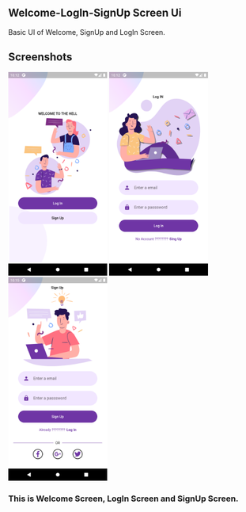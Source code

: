 ## Welcome-LogIn-SignUp Screen Ui

Basic UI of Welcome, SignUp and LogIn Screen.

## Screenshots

<img src="https://github.com/sandesh1417/Welcome-LogIn-SignUp-Page-UI/blob/main/Screenshots/Screenshot_1652718431.png" alt="drawing" width="200"/>   <img src="https://github.com/sandesh1417/Welcome-LogIn-SignUp-Page-UI/blob/main/Screenshots/Screenshot_1652718436.png" alt="drawing" width="200"/>   <img src="https://github.com/sandesh1417/Welcome-LogIn-SignUp-Page-UI/blob/main/Screenshots/Screenshot_1652718617.png" alt="drawing" width="200"/>





<h3>This is Welcome Screen, LogIn Screen and SignUp Screen.</h3>

